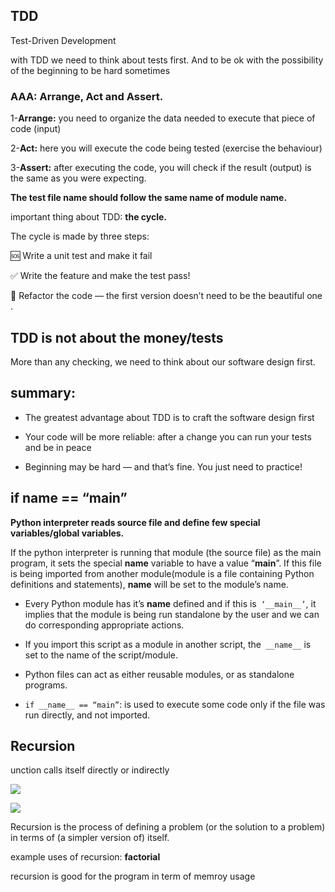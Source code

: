 ## TDD
Test-Driven Development

 with TDD we need to think about tests first. And to be ok with the possibility of the beginning to be hard sometimes

 ### AAA: Arrange, Act and Assert.
1-**Arrange:** you need to organize the data needed to execute that piece of code (input)

2-**Act:** here you will execute the code being tested (exercise the behaviour)

3-**Assert:** after executing the code, you will check if the result (output) is the same as you were expecting.

**The test file name should follow the same name of module name.**

 important thing about TDD: **the cycle.**

 The cycle is made by three steps:

🆘 Write a unit test and make it fail 

✅ Write the feature and make the test pass! 

🔵 Refactor the code — the first version doesn’t need to be the beautiful one .


## TDD is not about the money/tests
More than any checking, we need to think about our software design first.

## summary:
+ The greatest advantage about TDD is to craft the software design first

+ Your code will be more reliable: after a change you can run your tests and be in peace

+ Beginning may be hard — and that’s fine. You just need to practice!


## if __name__ == “__main__”

**Python interpreter reads source file and define few special variables/global variables.**

If the python interpreter is running that module (the source file) as the main program, it sets the special __name__ variable to have a value “__main__”. If this file is being imported from another module(module is a file containing Python definitions and statements), __name__ will be set to the module’s name. 


+ Every Python module has it’s __name__ defined and if this is` ‘__main__’`, it implies that the module is being run standalone by the user and we can do corresponding appropriate actions.

+ If you import this script as a module in another script, the` __name__` is set to the name of the script/module.

+ Python files can act as either reusable modules, or as standalone programs.

+ `if __name__ == “main”`: is used to execute some code only if the file was run directly, and not imported.

## Recursion
unction calls itself directly or indirectly 

![](https://media.geeksforgeeks.org/wp-content/uploads/20191107235734/fib1.jpg)

![](https://media.geeksforgeeks.org/wp-content/cdn-uploads/recursion.jpg)

Recursion is the process of defining a problem (or the solution to a problem) in terms of (a simpler version of) itself.

example uses of recursion:
**factorial**


recursion is good for the program in term of memroy usage 
